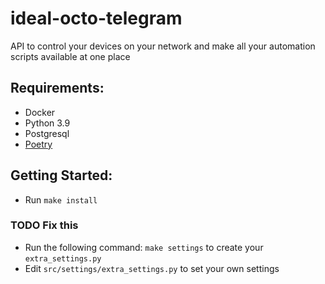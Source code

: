# ideal-octo-telegram

API to control your devices on your network and make all your automation scripts available at one place


## Requirements:

* Docker
* Python 3.9
* Postgresql
* [Poetry](https://python-poetry.org/docs/#installation)


## Getting Started:

* Run `make install`

### TODO Fix this 
* Run the following command: `make settings` to create your `extra_settings.py`
* Edit `src/settings/extra_settings.py` to set your own settings
